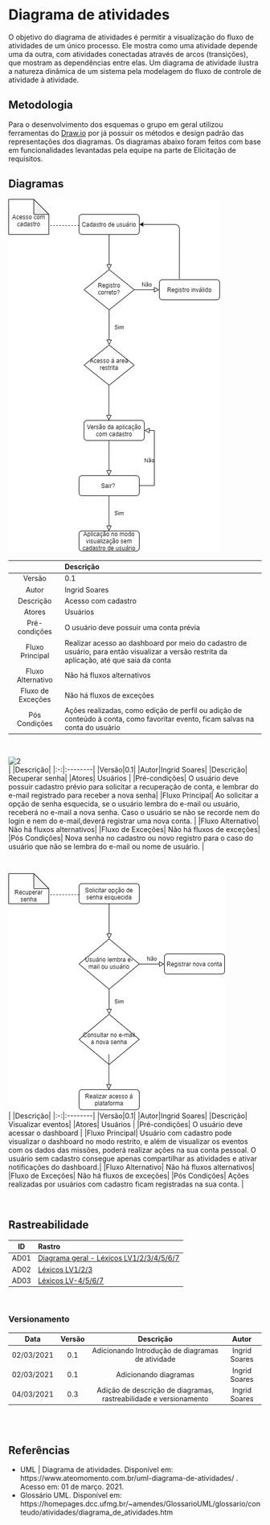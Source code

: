 # Diagrama de atividades

O objetivo do diagrama de atividades é permitir a visualização do fluxo de atividades de um único processo. Ele mostra como uma atividade depende uma da outra, com atividades conectadas através de arcos (transições), que mostram as dependências entre elas. Um diagrama de atividade ilustra a natureza dinâmica de um sistema pela modelagem do fluxo de controle de atividade à atividade.

## Metodologia 

Para o desenvolvimento dos esquemas o grupo em geral utilizou ferramentas do [Draw.io](https://app.diagrams.net/)  por já possuir os métodos e design padrão das representações dos diagramas. 
Os diagramas abaixo foram feitos com base em funcionalidades levantadas pela equipe na parte de Elicitação de requisitos.

 
 
## Diagramas 

![1](../../../assets/img/modeling/activity/AcessoComCadastro.png)

|   |Descrição|
|:-:|:--------|
|Versão|0.1|
|Autor|Ingrid Soares|
|Descrição| Acesso com cadastro|
|Atores| Usuários |
|Pré-condições| O usuário deve possuir uma conta prévia |
|Fluxo Principal|Realizar acesso ao dashboard por meio do cadastro de usuário, para então visualizar a versão restrita da aplicação, até que saia da conta|
|Fluxo Alternativo| Não há fluxos alternativos|
|Fluxo de Exceções| Não há fluxos de exceções|
|Pós Condições| Ações realizadas, como edição de perfil ou adição de conteúdo à conta, como favoritar evento, ficam salvas na conta do usuário |

<br>

![2](../../../assets/img/modeling/activity/CriarUsuário.png)
<br>
|   |Descrição|
|:-:|:--------|
|Versão|0.1|
|Autor|Ingrid Soares|
|Descrição| Recuperar senha|
|Atores| Usuários |
|Pré-condições| O usuário deve possuir cadastro prévio para solicitar a recuperação de conta, e lembrar do e-mail registrado para receber a nova senha|
|Fluxo Principal| Ao solicitar a opção de senha esquecida, se o usuário lembra do e-mail ou usuário, receberá no e-mail a nova senha. Caso o usuário se não se recorde nem do login e nem do e-mail,deverá registrar uma nova conta.  |
|Fluxo Alternativo| Não há fluxos alternativos|
|Fluxo de Exceções| Não há fluxos de exceções|
|Pós Condições| Nova senha no cadastro ou novo registro para o caso do usuário que não se lembra do e-mail ou nome de usuário. |

<br>

![3](../../../assets/img/modeling/activity/RecuperarSenha.png)
<br>
|   |Descrição|
|:-:|:--------|
|Versão|0.1|
|Autor|Ingrid Soares|
|Descrição| Visualizar eventos|
|Atores| Usuários |
|Pré-condições| O usuário deve acessar o dashboard |
|Fluxo Principal| Usuário com cadastro pode visualizar o dashboard no modo restrito, e além de visualizar os eventos com os dados das missões, poderá realizar ações na sua conta pessoal. O usuário sem cadastro consegue apenas compartilhar as atividades e ativar notificações do dashboard.|
|Fluxo Alternativo| Não há fluxos alternativos|
|Fluxo de Exceções| Não há fluxos de exceções|
|Pós Condições| Ações realizadas por usuários com cadastro ficam registradas na sua conta. |

<br>


 
## Rastreabilidade

| ID | Rastro |
|:--:| :----- |
AD01 |  [Diagrama geral - Léxicos LV1/2/3/4/5/6/7](https://unbarqdsw2020-2.github.io/2020.2_G6_RocketX/#/pages/modeling/lexico) |
AD02 | [Léxicos LV1/2/3](https://unbarqdsw2020-2.github.io/2020.2_G6_RocketX/#/pages/modeling/lexico) |
AD03 | [Léxicos LV-4/5/6/7](https://unbarqdsw2020-2.github.io/2020.2_G6_RocketX/#/pages/modeling/lexico) |
<br>
 
### Versionamento

| Data | Versão | Descrição | Autor |
|:----:|:-----: |:---------:|:-----:|
| 02/03/2021 | 0.1 | Adicionando Introdução de diagramas de atividade  | Ingrid Soares 
| 02/03/2021| 0.1 | Adicionando diagramas| Ingrid Soares 
| 04/03/2021| 0.3 | Adição de descrição de diagramas, rastreabilidade e versionamento| Ingrid Soares 
</br>

 
 <br>
 
## Referências
<ul>
<li>
UML | Diagrama de atividades. Disponível em: https://www.ateomomento.com.br/uml-diagrama-de-atividades/
 . Acesso em: 01 de março. 2021.
</li>
<li>
Glossário UML. Disponível em:
https://homepages.dcc.ufmg.br/~amendes/GlossarioUML/glossario/conteudo/atividades/diagrama_de_atividades.htm
</li>
</ul>

